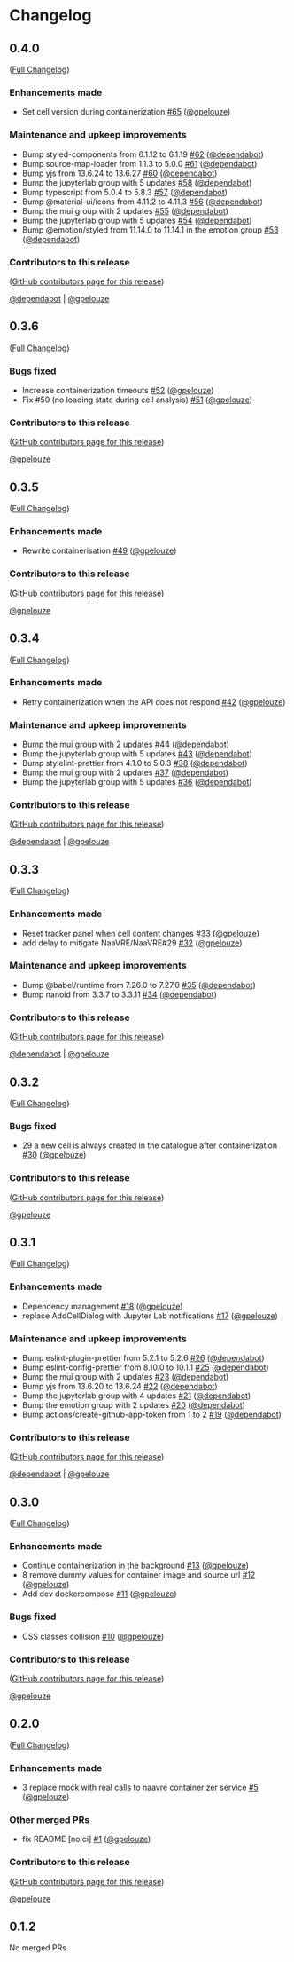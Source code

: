 # Changelog

<!-- <START NEW CHANGELOG ENTRY> -->

## 0.4.0

([Full Changelog](https://github.com/NaaVRE/NaaVRE-containerizer-jupyterlab/compare/v0.3.6...73e38d59992375d8ea30b6efe7bb2baa32f2f353))

### Enhancements made

- Set cell version during containerization [#65](https://github.com/NaaVRE/NaaVRE-containerizer-jupyterlab/pull/65) ([@gpelouze](https://github.com/gpelouze))

### Maintenance and upkeep improvements

- Bump styled-components from 6.1.12 to 6.1.19 [#62](https://github.com/NaaVRE/NaaVRE-containerizer-jupyterlab/pull/62) ([@dependabot](https://github.com/dependabot))
- Bump source-map-loader from 1.1.3 to 5.0.0 [#61](https://github.com/NaaVRE/NaaVRE-containerizer-jupyterlab/pull/61) ([@dependabot](https://github.com/dependabot))
- Bump yjs from 13.6.24 to 13.6.27 [#60](https://github.com/NaaVRE/NaaVRE-containerizer-jupyterlab/pull/60) ([@dependabot](https://github.com/dependabot))
- Bump the jupyterlab group with 5 updates [#58](https://github.com/NaaVRE/NaaVRE-containerizer-jupyterlab/pull/58) ([@dependabot](https://github.com/dependabot))
- Bump typescript from 5.0.4 to 5.8.3 [#57](https://github.com/NaaVRE/NaaVRE-containerizer-jupyterlab/pull/57) ([@dependabot](https://github.com/dependabot))
- Bump @material-ui/icons from 4.11.2 to 4.11.3 [#56](https://github.com/NaaVRE/NaaVRE-containerizer-jupyterlab/pull/56) ([@dependabot](https://github.com/dependabot))
- Bump the mui group with 2 updates [#55](https://github.com/NaaVRE/NaaVRE-containerizer-jupyterlab/pull/55) ([@dependabot](https://github.com/dependabot))
- Bump the jupyterlab group with 5 updates [#54](https://github.com/NaaVRE/NaaVRE-containerizer-jupyterlab/pull/54) ([@dependabot](https://github.com/dependabot))
- Bump @emotion/styled from 11.14.0 to 11.14.1 in the emotion group [#53](https://github.com/NaaVRE/NaaVRE-containerizer-jupyterlab/pull/53) ([@dependabot](https://github.com/dependabot))

### Contributors to this release

([GitHub contributors page for this release](https://github.com/NaaVRE/NaaVRE-containerizer-jupyterlab/graphs/contributors?from=2025-06-15&to=2025-09-23&type=c))

[@dependabot](https://github.com/search?q=repo%3ANaaVRE%2FNaaVRE-containerizer-jupyterlab+involves%3Adependabot+updated%3A2025-06-15..2025-09-23&type=Issues) | [@gpelouze](https://github.com/search?q=repo%3ANaaVRE%2FNaaVRE-containerizer-jupyterlab+involves%3Agpelouze+updated%3A2025-06-15..2025-09-23&type=Issues)

<!-- <END NEW CHANGELOG ENTRY> -->

## 0.3.6

([Full Changelog](https://github.com/NaaVRE/NaaVRE-containerizer-jupyterlab/compare/v0.3.5...d5bdde6f6001d700c40b89cbf5a2af5e3f68058e))

### Bugs fixed

- Increase containerization timeouts [#52](https://github.com/NaaVRE/NaaVRE-containerizer-jupyterlab/pull/52) ([@gpelouze](https://github.com/gpelouze))
- Fix #50 (no loading state during cell analysis) [#51](https://github.com/NaaVRE/NaaVRE-containerizer-jupyterlab/pull/51) ([@gpelouze](https://github.com/gpelouze))

### Contributors to this release

([GitHub contributors page for this release](https://github.com/NaaVRE/NaaVRE-containerizer-jupyterlab/graphs/contributors?from=2025-06-13&to=2025-06-15&type=c))

[@gpelouze](https://github.com/search?q=repo%3ANaaVRE%2FNaaVRE-containerizer-jupyterlab+involves%3Agpelouze+updated%3A2025-06-13..2025-06-15&type=Issues)

## 0.3.5

([Full Changelog](https://github.com/NaaVRE/NaaVRE-containerizer-jupyterlab/compare/v0.3.4...e39ee7489ba0ddec02e62537e1937fddcf0aa921))

### Enhancements made

- Rewrite containerisation [#49](https://github.com/NaaVRE/NaaVRE-containerizer-jupyterlab/pull/49) ([@gpelouze](https://github.com/gpelouze))

### Contributors to this release

([GitHub contributors page for this release](https://github.com/NaaVRE/NaaVRE-containerizer-jupyterlab/graphs/contributors?from=2025-06-09&to=2025-06-13&type=c))

[@gpelouze](https://github.com/search?q=repo%3ANaaVRE%2FNaaVRE-containerizer-jupyterlab+involves%3Agpelouze+updated%3A2025-06-09..2025-06-13&type=Issues)

## 0.3.4

([Full Changelog](https://github.com/NaaVRE/NaaVRE-containerizer-jupyterlab/compare/v0.3.3...6c70880426c2438feade9aae2f10e095453a942c))

### Enhancements made

- Retry containerization when the API does not respond [#42](https://github.com/NaaVRE/NaaVRE-containerizer-jupyterlab/pull/42) ([@gpelouze](https://github.com/gpelouze))

### Maintenance and upkeep improvements

- Bump the mui group with 2 updates [#44](https://github.com/NaaVRE/NaaVRE-containerizer-jupyterlab/pull/44) ([@dependabot](https://github.com/dependabot))
- Bump the jupyterlab group with 5 updates [#43](https://github.com/NaaVRE/NaaVRE-containerizer-jupyterlab/pull/43) ([@dependabot](https://github.com/dependabot))
- Bump stylelint-prettier from 4.1.0 to 5.0.3 [#38](https://github.com/NaaVRE/NaaVRE-containerizer-jupyterlab/pull/38) ([@dependabot](https://github.com/dependabot))
- Bump the mui group with 2 updates [#37](https://github.com/NaaVRE/NaaVRE-containerizer-jupyterlab/pull/37) ([@dependabot](https://github.com/dependabot))
- Bump the jupyterlab group with 5 updates [#36](https://github.com/NaaVRE/NaaVRE-containerizer-jupyterlab/pull/36) ([@dependabot](https://github.com/dependabot))

### Contributors to this release

([GitHub contributors page for this release](https://github.com/NaaVRE/NaaVRE-containerizer-jupyterlab/graphs/contributors?from=2025-04-25&to=2025-06-09&type=c))

[@dependabot](https://github.com/search?q=repo%3ANaaVRE%2FNaaVRE-containerizer-jupyterlab+involves%3Adependabot+updated%3A2025-04-25..2025-06-09&type=Issues) | [@gpelouze](https://github.com/search?q=repo%3ANaaVRE%2FNaaVRE-containerizer-jupyterlab+involves%3Agpelouze+updated%3A2025-04-25..2025-06-09&type=Issues)

## 0.3.3

([Full Changelog](https://github.com/NaaVRE/NaaVRE-containerizer-jupyterlab/compare/v0.3.2...d4d46ae254a261dc40c348e2c9d17f18dc81634a))

### Enhancements made

- Reset tracker panel when cell content changes [#33](https://github.com/NaaVRE/NaaVRE-containerizer-jupyterlab/pull/33) ([@gpelouze](https://github.com/gpelouze))
- add delay to mitigate NaaVRE/NaaVRE#29 [#32](https://github.com/NaaVRE/NaaVRE-containerizer-jupyterlab/pull/32) ([@gpelouze](https://github.com/gpelouze))

### Maintenance and upkeep improvements

- Bump @babel/runtime from 7.26.0 to 7.27.0 [#35](https://github.com/NaaVRE/NaaVRE-containerizer-jupyterlab/pull/35) ([@dependabot](https://github.com/dependabot))
- Bump nanoid from 3.3.7 to 3.3.11 [#34](https://github.com/NaaVRE/NaaVRE-containerizer-jupyterlab/pull/34) ([@dependabot](https://github.com/dependabot))

### Contributors to this release

([GitHub contributors page for this release](https://github.com/NaaVRE/NaaVRE-containerizer-jupyterlab/graphs/contributors?from=2025-04-17&to=2025-04-25&type=c))

[@dependabot](https://github.com/search?q=repo%3ANaaVRE%2FNaaVRE-containerizer-jupyterlab+involves%3Adependabot+updated%3A2025-04-17..2025-04-25&type=Issues) | [@gpelouze](https://github.com/search?q=repo%3ANaaVRE%2FNaaVRE-containerizer-jupyterlab+involves%3Agpelouze+updated%3A2025-04-17..2025-04-25&type=Issues)

## 0.3.2

([Full Changelog](https://github.com/NaaVRE/NaaVRE-containerizer-jupyterlab/compare/v0.3.1...673fab983231c2fcd3b1d80cc74d98385ac2ba91))

### Bugs fixed

- 29 a new cell is always created in the catalogue after containerization [#30](https://github.com/NaaVRE/NaaVRE-containerizer-jupyterlab/pull/30) ([@gpelouze](https://github.com/gpelouze))

### Contributors to this release

([GitHub contributors page for this release](https://github.com/NaaVRE/NaaVRE-containerizer-jupyterlab/graphs/contributors?from=2025-04-10&to=2025-04-17&type=c))

[@gpelouze](https://github.com/search?q=repo%3ANaaVRE%2FNaaVRE-containerizer-jupyterlab+involves%3Agpelouze+updated%3A2025-04-10..2025-04-17&type=Issues)

## 0.3.1

([Full Changelog](https://github.com/NaaVRE/NaaVRE-containerizer-jupyterlab/compare/v0.3.0...f0108e4d3d7842970c23be01840308b8b4ff5e1d))

### Enhancements made

- Dependency management [#18](https://github.com/NaaVRE/NaaVRE-containerizer-jupyterlab/pull/18) ([@gpelouze](https://github.com/gpelouze))
- replace AddCellDialog with Jupyter Lab notifications [#17](https://github.com/NaaVRE/NaaVRE-containerizer-jupyterlab/pull/17) ([@gpelouze](https://github.com/gpelouze))

### Maintenance and upkeep improvements

- Bump eslint-plugin-prettier from 5.2.1 to 5.2.6 [#26](https://github.com/NaaVRE/NaaVRE-containerizer-jupyterlab/pull/26) ([@dependabot](https://github.com/dependabot))
- Bump eslint-config-prettier from 8.10.0 to 10.1.1 [#25](https://github.com/NaaVRE/NaaVRE-containerizer-jupyterlab/pull/25) ([@dependabot](https://github.com/dependabot))
- Bump the mui group with 2 updates [#23](https://github.com/NaaVRE/NaaVRE-containerizer-jupyterlab/pull/23) ([@dependabot](https://github.com/dependabot))
- Bump yjs from 13.6.20 to 13.6.24 [#22](https://github.com/NaaVRE/NaaVRE-containerizer-jupyterlab/pull/22) ([@dependabot](https://github.com/dependabot))
- Bump the jupyterlab group with 4 updates [#21](https://github.com/NaaVRE/NaaVRE-containerizer-jupyterlab/pull/21) ([@dependabot](https://github.com/dependabot))
- Bump the emotion group with 2 updates [#20](https://github.com/NaaVRE/NaaVRE-containerizer-jupyterlab/pull/20) ([@dependabot](https://github.com/dependabot))
- Bump actions/create-github-app-token from 1 to 2 [#19](https://github.com/NaaVRE/NaaVRE-containerizer-jupyterlab/pull/19) ([@dependabot](https://github.com/dependabot))

### Contributors to this release

([GitHub contributors page for this release](https://github.com/NaaVRE/NaaVRE-containerizer-jupyterlab/graphs/contributors?from=2025-03-18&to=2025-04-10&type=c))

[@dependabot](https://github.com/search?q=repo%3ANaaVRE%2FNaaVRE-containerizer-jupyterlab+involves%3Adependabot+updated%3A2025-03-18..2025-04-10&type=Issues) | [@gpelouze](https://github.com/search?q=repo%3ANaaVRE%2FNaaVRE-containerizer-jupyterlab+involves%3Agpelouze+updated%3A2025-03-18..2025-04-10&type=Issues)

## 0.3.0

([Full Changelog](https://github.com/NaaVRE/NaaVRE-containerizer-jupyterlab/compare/v0.2.0...dd8ef8612c12bcf51d9734aa7c6c7b3b1bf6b8a4))

### Enhancements made

- Continue containerization in the background [#13](https://github.com/NaaVRE/NaaVRE-containerizer-jupyterlab/pull/13) ([@gpelouze](https://github.com/gpelouze))
- 8 remove dummy values for container image and source url [#12](https://github.com/NaaVRE/NaaVRE-containerizer-jupyterlab/pull/12) ([@gpelouze](https://github.com/gpelouze))
- Add dev dockercompose [#11](https://github.com/NaaVRE/NaaVRE-containerizer-jupyterlab/pull/11) ([@gpelouze](https://github.com/gpelouze))

### Bugs fixed

- CSS classes collision [#10](https://github.com/NaaVRE/NaaVRE-containerizer-jupyterlab/pull/10) ([@gpelouze](https://github.com/gpelouze))

### Contributors to this release

([GitHub contributors page for this release](https://github.com/NaaVRE/NaaVRE-containerizer-jupyterlab/graphs/contributors?from=2024-11-22&to=2025-03-18&type=c))

[@gpelouze](https://github.com/search?q=repo%3ANaaVRE%2FNaaVRE-containerizer-jupyterlab+involves%3Agpelouze+updated%3A2024-11-22..2025-03-18&type=Issues)

## 0.2.0

([Full Changelog](https://github.com/NaaVRE/NaaVRE-containerizer-jupyterlab/compare/v0.1.2...a9496dd68e1e17cb7617696d722a31fb545c53e2))

### Enhancements made

- 3 replace mock with real calls to naavre containerizer service [#5](https://github.com/NaaVRE/NaaVRE-containerizer-jupyterlab/pull/5) ([@gpelouze](https://github.com/gpelouze))

### Other merged PRs

- fix README [no ci] [#1](https://github.com/NaaVRE/NaaVRE-containerizer-jupyterlab/pull/1) ([@gpelouze](https://github.com/gpelouze))

### Contributors to this release

([GitHub contributors page for this release](https://github.com/NaaVRE/NaaVRE-containerizer-jupyterlab/graphs/contributors?from=2024-09-23&to=2024-11-22&type=c))

[@gpelouze](https://github.com/search?q=repo%3ANaaVRE%2FNaaVRE-containerizer-jupyterlab+involves%3Agpelouze+updated%3A2024-09-23..2024-11-22&type=Issues)

## 0.1.2

No merged PRs
